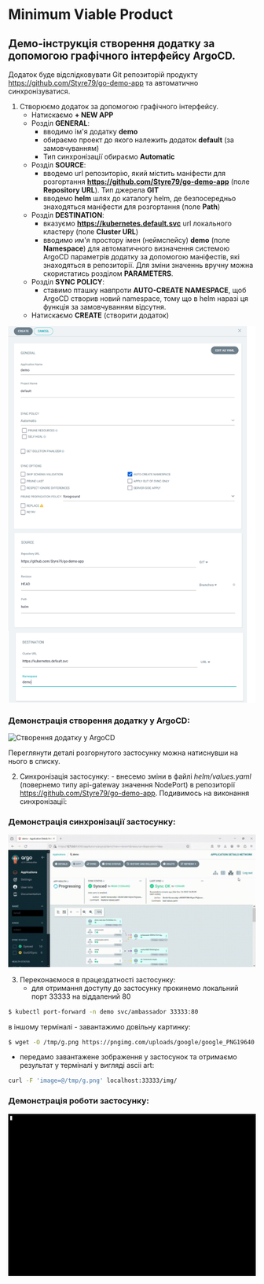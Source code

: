 # Minimum Viable Product

## **Демо-інструкція створення додатку за допомогою графічного інтерфейсу ArgoCD.**
Додаток буде відслідковувати Git репозиторій продукту https://github.com/Styre79/go-demo-app та автоматично синхронізуватися.

1. Створюємо додаток за допомогою графічного інтерфейсу. 
	- Натискаємо **+ NEW APP**
	- Розділ **GENERAL**: 
		+ вводимо ім'я додатку **demo**
		+ обираємо проект до якого належить додаток **default** (за замовчуванням)
		+ Тип синхронізації обираємо **Automatic**
	- Розділ **SOURCE**: 
		+ вводемо url репозиторію, який містить маніфести для розгортання **https://github.com/Styre79/go-demo-app** (поле **Repository URL**). Тип джерела **GIT**
		+ вводемо **helm** шлях до каталогу helm, де безпосередньо знаходяться маніфести для розгортання (поле **Path**)
	- Розділ **DESTINATION**: 
		+ вказуємо **https://kubernetes.default.svc** url локального кластеру (поле **Cluster URL**)
		+ вводимо им'я простору імен (неймспейсу) **demo**  (поле **Namespace**) для автоматичного визначення системою ArgoCD параметрів додатку за допомогою маніфестів, які знаходяться в репозиторії. Для зміни значеннь вручну можна скористатись розділом **PARAMETERS**.
	- Розділ **SYNC POLICY**:
		+  ставимо пташку навпроти **AUTO-CREATE NAMESPACE**, щоб ArgoCD створив новий namespace, тому що в helm наразі ця функція за замовчуванням відсутня. 
	- Натискаємо **CREATE** (створити додаток)

![Створення додатку у ArgoCD screenshot](argo_create_app.png)

### Демонстрація створення додатку у ArgoCD:
![Створення додатку у ArgoCD](create_app_in_ArgoCD.gif)

Переглянути деталі розгорнутого застосунку можна натиснувши на нього в списку.


2. Синхронізація застосунку:
       - внесемо зміни в файлі *helm/values.yaml* (повернемо типу api-gateway значення NodePort) в репозиторії https://github.com/Styre79/go-demo-app. Подивимось на виконання синхронізації:

### Демонстрація синхронізації застосунку:
![Синхронизація застосунку](sync-demo-Argo-CD.gif)


3. Переконаємося в працездатності застосунку:
	- для отримання доступу до застосунку прокинемо локальний порт 33333 на віддалений 80
 ```bash
$ kubectl port-forward -n demo svc/ambassador 33333:80
```
в іншому терміналі
	- завантажимо довільну картинку:
```bash
$ wget -O /tmp/g.png https://pngimg.com/uploads/google/google_PNG19640.png
```
   - передамо завантажене зображення у застосунок та отримаємо результат у терміналі у вигляді ascii art:
```bash
curl -F 'image=@/tmp/g.png' localhost:33333/img/
```

### Демонстрація роботи застосунку:
![Робота застосунку](MVP_demo.gif)
